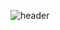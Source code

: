 ![header](https://capsule-render.vercel.app/api?type=waving&color=#ffffff&height=150&section=header&text=yorirun&fontColor=000000&fontSize=70&animation=blink)
<!--
**yorirun/yorirun** is a ✨ _special_ ✨ repository because its `README.md` (this file) appears on your GitHub profile.

